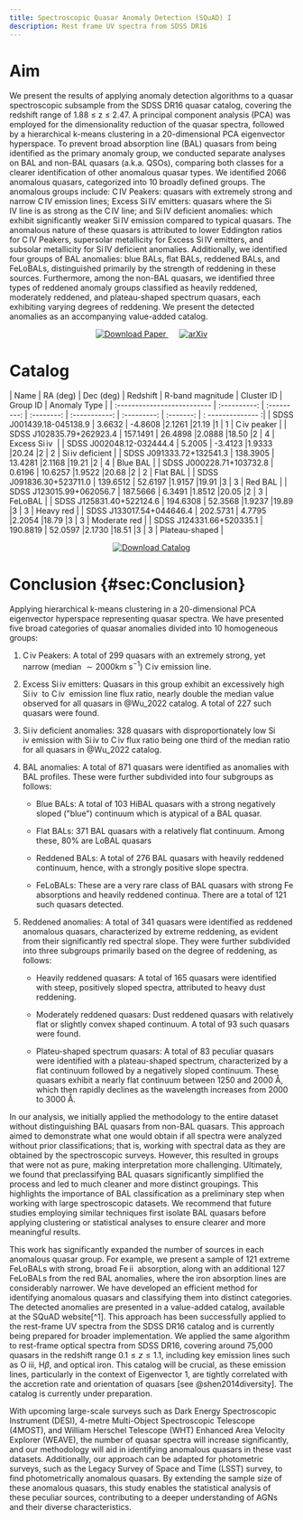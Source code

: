 ```yaml
---
title: Spectroscopic Quasar Anomaly Detection (SQuAD) I
description: Rest frame UV spectra from SDSS DR16
---
```


# Aim

We present the results of applying anomaly detection algorithms to a
quasar spectroscopic subsample from the SDSS DR16 quasar catalog,
covering the redshift range of 1.88 $\leq$ z $\leq$ 2.47. A principal
component analysis (PCA) was employed for the dimensionality reduction
of the quasar spectra, followed by a hierarchical k-means clustering in
a 20-dimensional PCA eigenvector hyperspace. To prevent broad absorption
line (BAL) quasars from being identified as the primary anomaly group,
we conducted separate analyses on BAL and non-BAL quasars (a.k.a. QSOs),
comparing both classes for a clearer identification of other anomalous
quasar types. We identified 2066 anomalous quasars, categorized into 10
broadly defined groups. The anomalous groups include:
C IV Peakers: quasars with extremely strong and narrow C IV emission
lines; Excess Si IV emitters: quasars where the Si IV line is as strong
as the C IV line; and Si IV deficient anomalies: which exhibit
significantly weaker Si IV emission compared to typical quasars. The
anomalous nature of these quasars is attributed to lower Eddington
ratios for C IV Peakers, supersolar metallicity for Excess
Si IV emitters, and subsolar metallicity for Si IV deficient anomalies.
Additionally, we identified four groups of BAL anomalies: blue BALs,
flat BALs, reddened BALs, and FeLoBALs, distinguished primarily by the
strength of reddening in these sources. Furthermore, among the non-BAL
quasars, we identified three types of reddened anomaly groups classified
as heavily reddened, moderately reddened, and plateau-shaped spectrum
quasars, each exhibiting varying degrees of reddening. We present the
detected anomalies as an accompanying value-added catalog.

<p align="center">
  <a href="https://github.com/ArihantTiwari/SQuAD/blob/main/_projectPages/Papers/aa53330_24.pdf">
    <img src="https://img.shields.io/badge/Download_Paper-PDF-blue?style=for-the-badge" alt="Download Paper">
  </a>
  &nbsp;&nbsp;&nbsp;&nbsp;
  <a href="https://arxiv.org/abs/2411.16858">
    <img src="https://img.shields.io/badge/View_on-ArXiv-orange?style=for-the-badge" alt="arXiv">
  </a>
</p>

# Catalog

 
  | Name                        |  RA  (deg)   |  Dec (deg)  |   Redshift  |  R-band  magnitude |  Cluster ID  |  Group ID  |  Anomaly Type     |
  | :-------------------------- | :----------: | :---------: | :--------:  | :-----------:      | :---------:  |  :-------: | : -------------- :|
  | SDSS J001439.18-045138.9    | 3.6632       | -4.8608     |2.1261       |21.19               |1             | 1          | C iv peaker       |
  | SDSS J102835.79+262923.4    | 157.1491     | 26.4898     |2.0888       |18.50               |2             | 4          | Excess Si iv      |
  | SDSS J002048.12-032444.4    | 5.2005       | -3.4123     |1.9333       |20.24               |2             | 2          | Si iv deficient   |
  | SDSS J091333.72+132541.3    | 138.3905     | 13.4281     |2.1168       |19.21               |2             | 4          | Blue BAL          |
  | SDSS J000228.71+103732.8    | 0.6196       | 10.6257     |1.9522       |20.68               |2             | 2          | Flat BAL          |
  | SDSS J091836.30+523711.0    | 139.6512     | 52.6197     |1.9157       |19.91               |3             | 3          | Red BAL           |
  | SDSS J123015.99+062056.7    | 187.5666     | 6.3491      |1.8512       |20.05               |2             | 3          | FeLoBAL           |
  | SDSS J125831.40+522124.6    | 194.6308     | 52.3568     |1.9237       |19.89               |3             | 3          | Heavy red         |
  | SDSS J133017.54+044646.4    | 202.5731     | 4.7795      |2.2054       |18.79               |3             | 3          | Moderate red      |
  | SDSS J124331.66+520335.1    | 190.8819     | 52.0597     |2.1730       |18.51               |3             | 3          | Plateau-shaped    |
 
<p align="center">
  <a href="https://github.com/ArihantTiwari/SQuAD/blob/main/Catalogs/SQuAD_I_catalog.csv">
    <img src="https://img.shields.io/badge/Download_Full_Catalog-CSV-green?style=for-the-badge" alt="Download Catalog">
  </a>
</p>

# Conclusion {#sec:Conclusion}

Applying hierarchical k-means clustering in a 20-dimensional PCA
eigenvector hyperspace representing quasar spectra. We have presented
five broad categories of quasar anomalies divided into 10 homogeneous
groups:

1.  C iv Peakers: A total of 299 quasars with an extremely strong, yet
    narrow (median $\sim2000$km s$^{-1}$) C iv emission line.

2.  Excess Si iv emitters: Quasars in this group exhibit an excessively
    high Si iv  to C iv  emission line flux ratio, nearly double the
    median value observed for all quasars in @Wu_2022 catalog. A total
    of 227 such quasars were found.

3.  Si iv deficient anomalies: 328 quasars with disproportionately low
    Si iv emission with Si iv to C iv flux ratio being one third of the
    median ratio for all quasars in @Wu_2022 catalog.

4.  BAL anomalies: A total of 871 quasars were identified as anomalies
    with BAL profiles. These were further subdivided into four subgroups
    as follows:

    -   Blue BALs: A total of 103 HiBAL quasars with a strong negatively
        sloped ("blue") continuum which is atypical of a BAL quasar.

    -   Flat BALs: 371 BAL quasars with a relatively flat continuum.
        Among these, 80% are LoBAL quasars

    -   Reddened BALs: A total of 276 BAL quasars with heavily reddened
        continuum, hence, with a strongly positive slope spectra.

    -   FeLoBALs: These are a very rare class of BAL quasars with strong
        Fe absorptions and heavily reddened continua. There are a total
        of 121 such quasars detected.

5.  Reddened anomalies: A total of 341 quasars were identified as
    reddened anomalous quasars, characterized by extreme reddening, as
    evident from their significantly red spectral slope. They were
    further subdivided into three subgroups primarily based on the
    degree of reddening, as follows:

    -   Heavily reddened quasars: A total of 165 quasars were identified
        with steep, positively sloped spectra, attributed to heavy dust
        reddening.

    -   Moderately reddened quasars: Dust reddened quasars with
        relatively flat or slightly convex shaped continuum. A total of
        93 such quasars were found.

    -   Plateu-shaped spectrum quasars: A total of 83 peculiar quasars
        were identified with a plateau-shaped spectrum, characterized by
        a flat continuum followed by a negatively sloped continuum.
        These quasars exhibit a nearly flat continuum between 1250 and
        2000 Å, which then rapidly declines as the wavelength increases
        from 2000 to 3000 Å.

In our analysis, we initially applied the methodology to the entire
dataset without distinguishing BAL quasars from non-BAL quasars. This
approach aimed to demonstrate what one would obtain if all spectra were
analyzed without prior classifications; that is, working with spectral
data as they are obtained by the spectroscopic surveys. However, this
resulted in groups that were not as pure, making interpretation more
challenging. Ultimately, we found that preclassifying BAL quasars
significantly simplified the process and led to much cleaner and more
distinct groupings. This highlights the importance of BAL classification
as a preliminary step when working with large spectroscopic datasets. We
recommend that future studies employing similar techniques first isolate
BAL quasars before applying clustering or statistical analyses to ensure
clearer and more meaningful results.

This work has significantly expanded the number of sources in each
anomalous quasar group. For example, we present a sample of 121 extreme
FeLoBALs with strong, broad Fe ii  absorption, along with an additional
127 FeLoBALs from the red BAL anomalies, where the iron absorption lines
are considerably narrower. We have developed an efficient method for
identifying anomalous quasars and classifying them into distinct
categories. The detected anomalies are presented in a value-added
catalog, available at the SQuAD website[^1]. This approach has been
successfully applied to the rest-frame UV spectra from the SDSS DR16
catalog and is currently being prepared for broader implementation. We
applied the same algorithm to rest-frame optical spectra from SDSS DR16,
covering around 75,000 quasars in the redshift range $0.1\leq z\leq1.1$,
including key emission lines such as O iii, H$\beta$, and optical iron.
This catalog will be crucial, as these emission lines, particularly in
the context of Eigenvector 1, are tightly correlated with the accretion
rate and orientation of quasars [see @shen2014diversity]. The catalog is
currently under preparation.

With upcoming large-scale surveys such as Dark Energy Spectroscopic
Instrument (DESI), 4-metre Multi-Object Spectroscopic Telescope (4MOST),
and William Herschel Telescope (WHT) Enhanced Area Velocity Explorer
(WEAVE), the number of quasar spectra will increase significantly, and
our methodology will aid in identifying anomalous quasars in these vast
datasets. Additionally, our approach can be adapted for photometric
surveys, such as the Legacy Survey of Space and Time (LSST) survey, to
find photometrically anomalous quasars. By extending the sample size of
these anomalous quasars, this study enables the statistical analysis of
these peculiar sources, contributing to a deeper understanding of AGNs
and their diverse characteristics.
